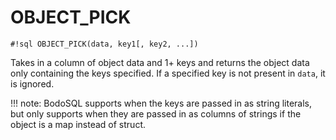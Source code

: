 # OBJECT_PICK

`#!sql OBJECT_PICK(data, key1[, key2, ...])`

Takes in a column of object data and 1+ keys and returns the object data only
containing the keys specified. If a specified key is not present in `data`,
it is ignored.

!!! note: BodoSQL supports when the keys are passed in as string literals,
but only supports when they are passed in as columns of strings if the object
is a map instead of struct.
